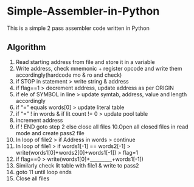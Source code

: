 # Simple-Assembler-in-Python
This is a simple 2 pass assembler code written in Python

## Algorithm
1. Read starting address from file and store it in a variable
2. Write address, check mnemonic + register opcode and write them accordingly(hardcode mo &amp; ro and check)
3. if STOP in statement &gt; write string &amp; address
4. if flag==1 &gt; decrement address, update address as per ORIGIN
5. if ele of SYMBOL in line &gt; update symtab, address, value and length accordingly
6. if “=” equals words[0] &gt; update literal table
7. if “=” ! in words &amp; if lit count != 0 &gt; update pool table
8. increment address
9. if ! END goto step 2 else close all files
10.Open all closed files in read mode and create pass2 file
11. In loop of file2 &gt; if Address in words &gt; continue
12. In loop of file1 &gt; if words1[-1] == words2[-1] &gt; write(words1[0]+words2[0]+words1[-1]) &gt; flag=1
13. if flag==0 &gt; write(words1[0]+_________+words1[-1])
14. Similarly check lit table with file1 &amp; write to pass2
15. goto 11 until loop ends
16. Close all files

